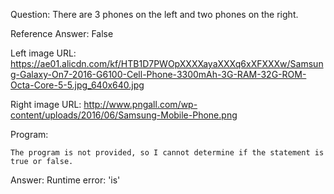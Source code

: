 Question: There are 3 phones on the left and two phones on the right.

Reference Answer: False

Left image URL: https://ae01.alicdn.com/kf/HTB1D7PWOpXXXXayaXXXq6xXFXXXw/Samsung-Galaxy-On7-2016-G6100-Cell-Phone-3300mAh-3G-RAM-32G-ROM-Octa-Core-5-5.jpg_640x640.jpg

Right image URL: http://www.pngall.com/wp-content/uploads/2016/06/Samsung-Mobile-Phone.png

Program:

```
The program is not provided, so I cannot determine if the statement is true or false.
```
Answer: Runtime error: 'is'

